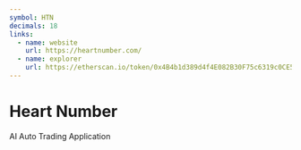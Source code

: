 ```yaml
---
symbol: HTN
decimals: 18
links:
  - name: website
    url: https://heartnumber.com/
  - name: explorer
    url: https://etherscan.io/token/0x4B4b1d389d4f4E082B30F75c6319c0CE5ACBd619
---
```


# Heart Number

AI Auto Trading Application
